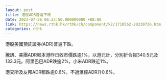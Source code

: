 ```yaml
---
layout: post
title: 港股ADR普遍下跌
date: 2023-07-26 06:23:50.000000000 +08:00
link: https://news.rthk.hk/rthk/ch/component/k2/1710562-20230726.htm
categories: rthk
---
```


港股美國預託證券(ADR)普遍下跌。

騰訊、美團ADR較本港昨日收市價跌逾1%，以港元計，分別折合報340.5元及133.3元。阿里巴巴ADR跌逾2%，小米ADR跌近1%。

港交所及友邦ADR都跌逾0.6%。不過滙控ADR升0.6%。
